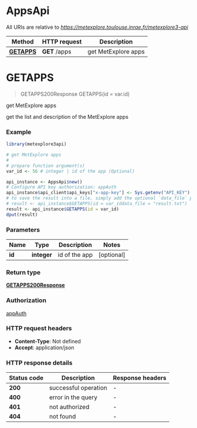 # AppsApi

All URIs are relative to *https://metexplore.toulouse.inrae.fr/metexplore3-api*

Method | HTTP request | Description
------------- | ------------- | -------------
[**GETAPPS**](AppsApi.md#GETAPPS) | **GET** /apps | get MetExplore apps


# **GETAPPS**
> GETAPPS200Response GETAPPS(id = var.id)

get MetExplore apps

get the list and description of the MetExplore apps

### Example
```R
library(metexplore3api)

# get MetExplore apps
#
# prepare function argument(s)
var_id <- 56 # integer | id of the app (Optional)

api_instance <- AppsApi$new()
# Configure API key authorization: appAuth
api_instance$api_client$api_keys["x-app-key"] <- Sys.getenv("API_KEY")
# to save the result into a file, simply add the optional `data_file` parameter, e.g.
# result <- api_instance$GETAPPS(id = var_iddata_file = "result.txt")
result <- api_instance$GETAPPS(id = var_id)
dput(result)
```

### Parameters

Name | Type | Description  | Notes
------------- | ------------- | ------------- | -------------
 **id** | **integer**| id of the app | [optional] 

### Return type

[**GETAPPS200Response**](GET_APPS_200_response.md)

### Authorization

[appAuth](../README.md#appAuth)

### HTTP request headers

 - **Content-Type**: Not defined
 - **Accept**: application/json

### HTTP response details
| Status code | Description | Response headers |
|-------------|-------------|------------------|
| **200** | successful operation |  -  |
| **400** | error in the query |  -  |
| **401** | not authorized |  -  |
| **404** | not found |  -  |

